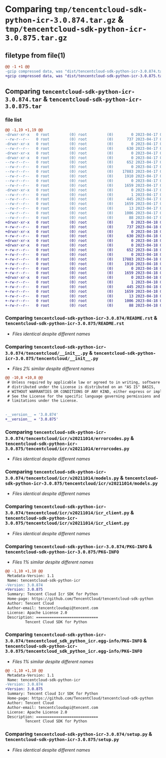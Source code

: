 # Comparing `tmp/tencentcloud-sdk-python-icr-3.0.874.tar.gz` & `tmp/tencentcloud-sdk-python-icr-3.0.875.tar.gz`

## filetype from file(1)

```diff
@@ -1 +1 @@
-gzip compressed data, was "dist/tencentcloud-sdk-python-icr-3.0.874.tar", last modified: Mon Apr 17 00:31:49 2023, max compression
+gzip compressed data, was "dist/tencentcloud-sdk-python-icr-3.0.875.tar", last modified: Tue Apr 18 00:43:23 2023, max compression
```

## Comparing `tencentcloud-sdk-python-icr-3.0.874.tar` & `tencentcloud-sdk-python-icr-3.0.875.tar`

### file list

```diff
@@ -1,19 +1,19 @@
-drwxr-xr-x   0 root         (0) root         (0)        0 2023-04-17 00:31:49.000000 tencentcloud-sdk-python-icr-3.0.874/
--rw-r--r--   0 root         (0) root         (0)      737 2023-04-17 00:31:49.000000 tencentcloud-sdk-python-icr-3.0.874/README.rst
-drwxr-xr-x   0 root         (0) root         (0)        0 2023-04-17 00:31:49.000000 tencentcloud-sdk-python-icr-3.0.874/tencentcloud/
--rw-r--r--   0 root         (0) root         (0)      630 2023-04-17 00:31:49.000000 tencentcloud-sdk-python-icr-3.0.874/tencentcloud/__init__.py
-drwxr-xr-x   0 root         (0) root         (0)        0 2023-04-17 00:31:49.000000 tencentcloud-sdk-python-icr-3.0.874/tencentcloud/icr/
-drwxr-xr-x   0 root         (0) root         (0)        0 2023-04-17 00:31:49.000000 tencentcloud-sdk-python-icr-3.0.874/tencentcloud/icr/v20211014/
--rw-r--r--   0 root         (0) root         (0)      652 2023-04-17 00:31:49.000000 tencentcloud-sdk-python-icr-3.0.874/tencentcloud/icr/v20211014/errorcodes.py
--rw-r--r--   0 root         (0) root         (0)        0 2023-04-17 00:31:49.000000 tencentcloud-sdk-python-icr-3.0.874/tencentcloud/icr/v20211014/__init__.py
--rw-r--r--   0 root         (0) root         (0)    17883 2023-04-17 00:31:49.000000 tencentcloud-sdk-python-icr-3.0.874/tencentcloud/icr/v20211014/models.py
--rw-r--r--   0 root         (0) root         (0)     1910 2023-04-17 00:31:49.000000 tencentcloud-sdk-python-icr-3.0.874/tencentcloud/icr/v20211014/icr_client.py
--rw-r--r--   0 root         (0) root         (0)        0 2023-04-17 00:31:49.000000 tencentcloud-sdk-python-icr-3.0.874/tencentcloud/icr/__init__.py
--rw-r--r--   0 root         (0) root         (0)     1659 2023-04-17 00:31:49.000000 tencentcloud-sdk-python-icr-3.0.874/PKG-INFO
-drwxr-xr-x   0 root         (0) root         (0)        0 2023-04-17 00:31:49.000000 tencentcloud-sdk-python-icr-3.0.874/tencentcloud_sdk_python_icr.egg-info/
--rw-r--r--   0 root         (0) root         (0)        1 2023-04-17 00:31:49.000000 tencentcloud-sdk-python-icr-3.0.874/tencentcloud_sdk_python_icr.egg-info/dependency_links.txt
--rw-r--r--   0 root         (0) root         (0)      445 2023-04-17 00:31:49.000000 tencentcloud-sdk-python-icr-3.0.874/tencentcloud_sdk_python_icr.egg-info/SOURCES.txt
--rw-r--r--   0 root         (0) root         (0)     1659 2023-04-17 00:31:49.000000 tencentcloud-sdk-python-icr-3.0.874/tencentcloud_sdk_python_icr.egg-info/PKG-INFO
--rw-r--r--   0 root         (0) root         (0)       13 2023-04-17 00:31:49.000000 tencentcloud-sdk-python-icr-3.0.874/tencentcloud_sdk_python_icr.egg-info/top_level.txt
--rw-r--r--   0 root         (0) root         (0)     1006 2023-04-17 00:31:49.000000 tencentcloud-sdk-python-icr-3.0.874/setup.py
--rw-r--r--   0 root         (0) root         (0)       88 2023-04-17 00:31:49.000000 tencentcloud-sdk-python-icr-3.0.874/setup.cfg
+drwxr-xr-x   0 root         (0) root         (0)        0 2023-04-18 00:43:23.000000 tencentcloud-sdk-python-icr-3.0.875/
+-rw-r--r--   0 root         (0) root         (0)      737 2023-04-18 00:43:23.000000 tencentcloud-sdk-python-icr-3.0.875/README.rst
+drwxr-xr-x   0 root         (0) root         (0)        0 2023-04-18 00:43:23.000000 tencentcloud-sdk-python-icr-3.0.875/tencentcloud/
+-rw-r--r--   0 root         (0) root         (0)      630 2023-04-18 00:43:23.000000 tencentcloud-sdk-python-icr-3.0.875/tencentcloud/__init__.py
+drwxr-xr-x   0 root         (0) root         (0)        0 2023-04-18 00:43:23.000000 tencentcloud-sdk-python-icr-3.0.875/tencentcloud/icr/
+drwxr-xr-x   0 root         (0) root         (0)        0 2023-04-18 00:43:23.000000 tencentcloud-sdk-python-icr-3.0.875/tencentcloud/icr/v20211014/
+-rw-r--r--   0 root         (0) root         (0)      652 2023-04-18 00:43:23.000000 tencentcloud-sdk-python-icr-3.0.875/tencentcloud/icr/v20211014/errorcodes.py
+-rw-r--r--   0 root         (0) root         (0)        0 2023-04-18 00:43:23.000000 tencentcloud-sdk-python-icr-3.0.875/tencentcloud/icr/v20211014/__init__.py
+-rw-r--r--   0 root         (0) root         (0)    17883 2023-04-18 00:43:23.000000 tencentcloud-sdk-python-icr-3.0.875/tencentcloud/icr/v20211014/models.py
+-rw-r--r--   0 root         (0) root         (0)     1910 2023-04-18 00:43:23.000000 tencentcloud-sdk-python-icr-3.0.875/tencentcloud/icr/v20211014/icr_client.py
+-rw-r--r--   0 root         (0) root         (0)        0 2023-04-18 00:43:23.000000 tencentcloud-sdk-python-icr-3.0.875/tencentcloud/icr/__init__.py
+-rw-r--r--   0 root         (0) root         (0)     1659 2023-04-18 00:43:23.000000 tencentcloud-sdk-python-icr-3.0.875/PKG-INFO
+drwxr-xr-x   0 root         (0) root         (0)        0 2023-04-18 00:43:23.000000 tencentcloud-sdk-python-icr-3.0.875/tencentcloud_sdk_python_icr.egg-info/
+-rw-r--r--   0 root         (0) root         (0)        1 2023-04-18 00:43:23.000000 tencentcloud-sdk-python-icr-3.0.875/tencentcloud_sdk_python_icr.egg-info/dependency_links.txt
+-rw-r--r--   0 root         (0) root         (0)      445 2023-04-18 00:43:23.000000 tencentcloud-sdk-python-icr-3.0.875/tencentcloud_sdk_python_icr.egg-info/SOURCES.txt
+-rw-r--r--   0 root         (0) root         (0)     1659 2023-04-18 00:43:23.000000 tencentcloud-sdk-python-icr-3.0.875/tencentcloud_sdk_python_icr.egg-info/PKG-INFO
+-rw-r--r--   0 root         (0) root         (0)       13 2023-04-18 00:43:23.000000 tencentcloud-sdk-python-icr-3.0.875/tencentcloud_sdk_python_icr.egg-info/top_level.txt
+-rw-r--r--   0 root         (0) root         (0)     1006 2023-04-18 00:43:23.000000 tencentcloud-sdk-python-icr-3.0.875/setup.py
+-rw-r--r--   0 root         (0) root         (0)       88 2023-04-18 00:43:23.000000 tencentcloud-sdk-python-icr-3.0.875/setup.cfg
```

### Comparing `tencentcloud-sdk-python-icr-3.0.874/README.rst` & `tencentcloud-sdk-python-icr-3.0.875/README.rst`

 * *Files identical despite different names*

### Comparing `tencentcloud-sdk-python-icr-3.0.874/tencentcloud/__init__.py` & `tencentcloud-sdk-python-icr-3.0.875/tencentcloud/__init__.py`

 * *Files 2% similar despite different names*

```diff
@@ -10,8 +10,8 @@
 # Unless required by applicable law or agreed to in writing, software
 # distributed under the License is distributed on an "AS IS" BASIS,
 # WITHOUT WARRANTIES OR CONDITIONS OF ANY KIND, either express or implied.
 # See the License for the specific language governing permissions and
 # limitations under the License.
 
 
-__version__ = '3.0.874'
+__version__ = '3.0.875'
```

### Comparing `tencentcloud-sdk-python-icr-3.0.874/tencentcloud/icr/v20211014/errorcodes.py` & `tencentcloud-sdk-python-icr-3.0.875/tencentcloud/icr/v20211014/errorcodes.py`

 * *Files identical despite different names*

### Comparing `tencentcloud-sdk-python-icr-3.0.874/tencentcloud/icr/v20211014/models.py` & `tencentcloud-sdk-python-icr-3.0.875/tencentcloud/icr/v20211014/models.py`

 * *Files identical despite different names*

### Comparing `tencentcloud-sdk-python-icr-3.0.874/tencentcloud/icr/v20211014/icr_client.py` & `tencentcloud-sdk-python-icr-3.0.875/tencentcloud/icr/v20211014/icr_client.py`

 * *Files identical despite different names*

### Comparing `tencentcloud-sdk-python-icr-3.0.874/PKG-INFO` & `tencentcloud-sdk-python-icr-3.0.875/PKG-INFO`

 * *Files 1% similar despite different names*

```diff
@@ -1,10 +1,10 @@
 Metadata-Version: 1.1
 Name: tencentcloud-sdk-python-icr
-Version: 3.0.874
+Version: 3.0.875
 Summary: Tencent Cloud Icr SDK for Python
 Home-page: https://github.com/TencentCloud/tencentcloud-sdk-python
 Author: Tencent Cloud
 Author-email: tencentcloudapi@tencent.com
 License: Apache License 2.0
 Description: ============================
         Tencent Cloud SDK for Python
```

### Comparing `tencentcloud-sdk-python-icr-3.0.874/tencentcloud_sdk_python_icr.egg-info/PKG-INFO` & `tencentcloud-sdk-python-icr-3.0.875/tencentcloud_sdk_python_icr.egg-info/PKG-INFO`

 * *Files 1% similar despite different names*

```diff
@@ -1,10 +1,10 @@
 Metadata-Version: 1.1
 Name: tencentcloud-sdk-python-icr
-Version: 3.0.874
+Version: 3.0.875
 Summary: Tencent Cloud Icr SDK for Python
 Home-page: https://github.com/TencentCloud/tencentcloud-sdk-python
 Author: Tencent Cloud
 Author-email: tencentcloudapi@tencent.com
 License: Apache License 2.0
 Description: ============================
         Tencent Cloud SDK for Python
```

### Comparing `tencentcloud-sdk-python-icr-3.0.874/setup.py` & `tencentcloud-sdk-python-icr-3.0.875/setup.py`

 * *Files identical despite different names*


